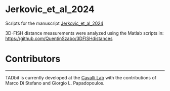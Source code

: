 # Jerkovic_et_al_2024
Scripts for the manuscript [Jerkovic_et_al_2024](https://www.biorxiv.org/content/10.1101/2024.05.23.595561v1)

3D-FISH distance measurements were analyzed using the Matlab scripts in:
https://github.com/QuentinSzabo/3DFISHdistances

# Contributors
************

TADbit is currently developed at the [Cavalli Lab](https://www.igh.cnrs.fr/en/research/departments/genome-dynamics/chromatin-and-cell-biology) with the contributions of Marco Di Stefano and Giorgio L. Papadopoulos.
